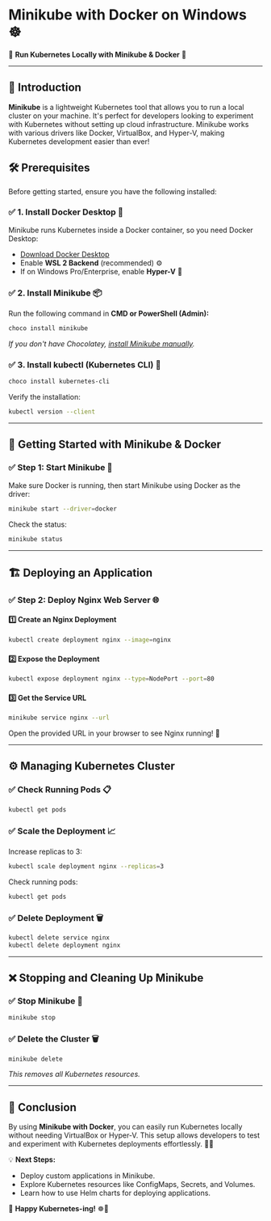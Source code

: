 # Minikube with Docker on Windows ☸️


🚀 **Run Kubernetes Locally with Minikube & Docker** 🐳

---

## 🌟 Introduction

**Minikube** is a lightweight Kubernetes tool that allows you to run a local cluster on your machine. It's perfect for developers looking to experiment with Kubernetes without setting up cloud infrastructure. Minikube works with various drivers like Docker, VirtualBox, and Hyper-V, making Kubernetes development easier than ever!

## 🛠️ Prerequisites

Before getting started, ensure you have the following installed:

### ✅ 1. Install Docker Desktop 🐋

Minikube runs Kubernetes inside a Docker container, so you need Docker Desktop:
- [Download Docker Desktop](https://www.docker.com/products/docker-desktop)
- Enable **WSL 2 Backend** (recommended) ⚙️
- If on Windows Pro/Enterprise, enable **Hyper-V** 🔧

### ✅ 2. Install Minikube 📦

Run the following command in **CMD or PowerShell (Admin):**
```bash
choco install minikube
```
_If you don't have Chocolatey, [install Minikube manually](https://minikube.sigs.k8s.io/docs/start/)._

### ✅ 3. Install kubectl (Kubernetes CLI) 🔗

```bash
choco install kubernetes-cli
```
Verify the installation:
```bash
kubectl version --client
```

---

## 🚀 Getting Started with Minikube & Docker

### ✅ Step 1: Start Minikube 🏁

Make sure Docker is running, then start Minikube using Docker as the driver:
```bash
minikube start --driver=docker
```
Check the status:
```bash
minikube status
```

---

## 🏗️ Deploying an Application

### ✅ Step 2: Deploy Nginx Web Server 🌐

#### 1️⃣ Create an Nginx Deployment
```bash
kubectl create deployment nginx --image=nginx
```

#### 2️⃣ Expose the Deployment
```bash
kubectl expose deployment nginx --type=NodePort --port=80
```

#### 3️⃣ Get the Service URL
```bash
minikube service nginx --url
```
Open the provided URL in your browser to see Nginx running! 🎉

---

## ⚙️ Managing Kubernetes Cluster

### ✅ Check Running Pods 📋
```bash
kubectl get pods
```

### ✅ Scale the Deployment 📈
Increase replicas to 3:
```bash
kubectl scale deployment nginx --replicas=3
```
Check running pods:
```bash
kubectl get pods
```

### ✅ Delete Deployment 🗑️
```bash
kubectl delete service nginx
kubectl delete deployment nginx
```

---

## ❌ Stopping and Cleaning Up Minikube

### ✅ Stop Minikube 🔻
```bash
minikube stop
```

### ✅ Delete the Cluster 🗑️
```bash
minikube delete
```
_This removes all Kubernetes resources._

---

## 🎯 Conclusion

By using **Minikube with Docker**, you can easily run Kubernetes locally without needing VirtualBox or Hyper-V. This setup allows developers to test and experiment with Kubernetes deployments effortlessly. 🚀🔥

💡 **Next Steps:**
- Deploy custom applications in Minikube.
- Explore Kubernetes resources like ConfigMaps, Secrets, and Volumes.
- Learn how to use Helm charts for deploying applications.

💙 **Happy Kubernetes-ing!** ☸️🚢

